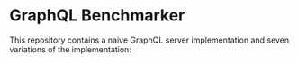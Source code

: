 # GraphQL Benchmarker

This repository contains a naive GraphQL server implementation and seven variations of the implementation:
